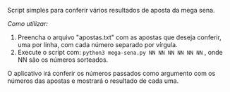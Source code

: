 Script simples para conferir vários resultados de aposta da mega sena.

*Como utilizar:*

1) Preencha o arquivo "apostas.txt" com as apostas que deseja conferir, uma por linha, com cada número separado por vírgula.
2) Execute o script com: ```python3 mega-sena.py NN NN NN NN NN NN``` , onde NN são os números sorteados.

O aplicativo irá conferir os números passados como argumento com os números das apostas e mostrará o resultado de cada uma.


